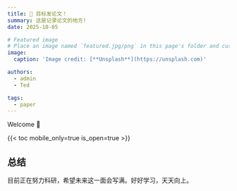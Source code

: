 ```yaml
---
title: 🎉 目标发论文！
summary: 这是记录论文的地方!
date: 2025-10-05

# Featured image
# Place an image named `featured.jpg/png` in this page's folder and customize its options here.
image:
  caption: 'Image credit: [**Unsplash**](https://unsplash.com)'

authors:
  - admin
  - Ted

tags:
  - paper
---
```

Welcome 👋

{{< toc mobile_only=true is_open=true >}}

## 总结

目前正在努力科研，希望未来这一面会写满。好好学习，天天向上。
